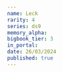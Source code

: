 ```yaml
---
name: Leck
rarity: 4
series: ds9
memory_alpha:
bigbook_tier: 3
in_portal:
date: 26/03/2024
published: true
---
```



